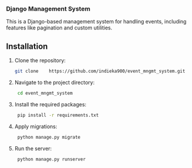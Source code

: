 ### Django Management System

This is a Django-based management system for handling events, including features like pagination and custom utilities.


## Installation

1. Clone the repository:

   ```bash
   git clone    https://github.com/indieka900/event_mngmt_system.git
   ```  

2. Navigate to the project directory:

   ```bash
    cd event_mngmt_system
    ```

3. Install the required packages:

   ```bash
    pip install -r requirements.txt
    ```

4. Apply migrations:

   ```bash
    python manage.py migrate
    ```

5. Run the server:

   ```bash
    python manage.py runserver
    ```
